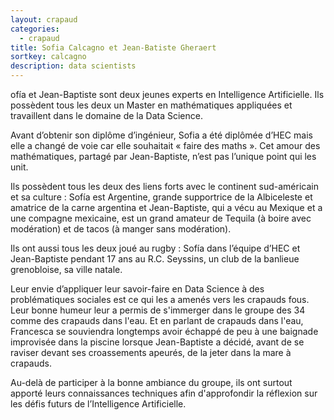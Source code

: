 ```yaml
---
layout: crapaud
categories:
  - crapaud
title: Sofia Calcagno et Jean-Batiste Gheraert
sortkey: calcagno
description: data scientists
---
```


ofía et Jean-Baptiste sont deux jeunes experts en Intelligence Artificielle. Ils possèdent tous les deux un Master en mathématiques appliquées et travaillent dans le domaine de la Data Science.

Avant d’obtenir son diplôme d’ingénieur, Sofia a été diplômée d’HEC mais elle a changé de voie car elle souhaitait « faire des maths ». Cet amour des mathématiques, partagé par Jean-Baptiste, n’est pas l’unique point qui les unit.

Ils possèdent tous les deux des liens forts avec le continent sud-américain et sa culture : Sofía est Argentine, grande supportrice de la Albiceleste et amatrice de la carne argentina et Jean-Baptiste, qui a vécu au Mexique et a une compagne mexicaine, est un grand amateur de Tequila (à boire avec modération) et de tacos (à manger sans modération).

Ils ont aussi tous les deux joué au rugby : Sofía dans l’équipe d’HEC et Jean-Baptiste pendant 17 ans au R.C. Seyssins, un club de la banlieue grenobloise, sa ville natale.

Leur envie d’appliquer leur savoir-faire en Data Science à des problématiques sociales est ce qui les a amenés vers les crapauds fous. Leur bonne humeur leur a permis de s'immerger dans le groupe des 34 comme des crapauds dans l'eau. Et en parlant de crapauds dans l'eau, Francesca se souviendra longtemps avoir échappé de peu à une baignade improvisée dans la piscine lorsque Jean-Baptiste a décidé, avant de se raviser devant ses croassements apeurés, de la jeter dans la mare à crapauds. 

Au-delà de participer à la bonne ambiance du groupe, ils ont surtout apporté leurs connaissances techniques afin d'approfondir la réflexion sur les défis futurs de l’Intelligence Artificielle.

